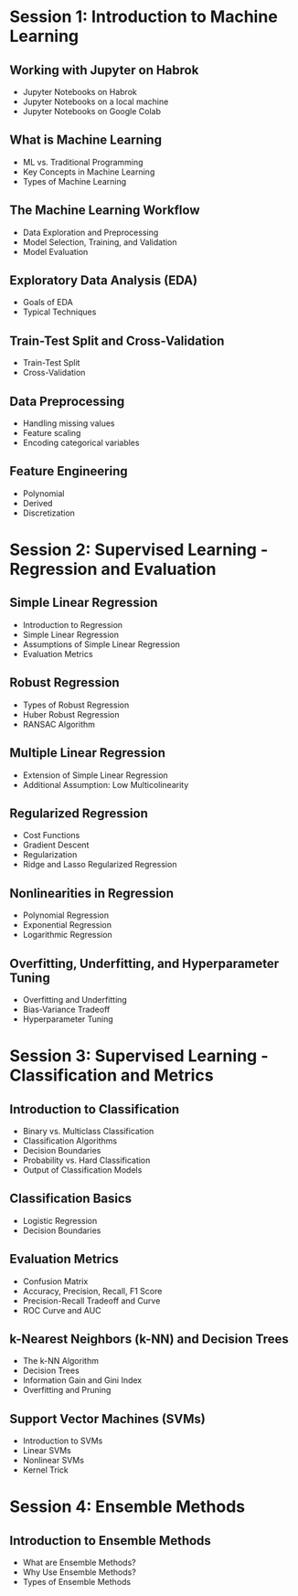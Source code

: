 # Session 1: Introduction to Machine Learning


## Working with Jupyter on Habrok

-   Jupyter Notebooks on Habrok
-   Jupyter Notebooks on a local machine
-   Jupyter Notebooks on Google Colab


## What is Machine Learning

-   ML vs. Traditional Programming
-   Key Concepts in Machine Learning
-   Types of Machine Learning


## The Machine Learning Workflow

-   Data Exploration and Preprocessing
-   Model Selection, Training, and Validation
-   Model Evaluation


## Exploratory Data Analysis (EDA)

-   Goals of EDA
-   Typical Techniques


## Train-Test Split and Cross-Validation

-   Train-Test Split
-   Cross-Validation


## Data Preprocessing

-   Handling missing values
-   Feature scaling
-   Encoding categorical variables


## Feature Engineering

-   Polynomial
-   Derived
-   Discretization


# Session 2: Supervised Learning - Regression and Evaluation


## Simple Linear Regression

-   Introduction to Regression
-   Simple Linear Regression
-   Assumptions of Simple Linear Regression
-   Evaluation Metrics


## Robust Regression

-   Types of Robust Regression
-   Huber Robust Regression
-   RANSAC Algorithm


## Multiple Linear Regression

-   Extension of Simple Linear Regression
-   Additional Assumption: Low Multicolinearity


## Regularized Regression

-   Cost Functions
-   Gradient Descent
-   Regularization
-   Ridge and Lasso Regularized Regression


## Nonlinearities in Regression

-   Polynomial Regression
-   Exponential Regression
-   Logarithmic Regression


## Overfitting, Underfitting, and Hyperparameter Tuning

-   Overfitting and Underfitting
-   Bias-Variance Tradeoff
-   Hyperparameter Tuning


# Session 3: Supervised Learning - Classification and Metrics


## Introduction to Classification

-   Binary vs. Multiclass Classification
-   Classification Algorithms
-   Decision Boundaries
-   Probability vs. Hard Classification
-   Output of Classification Models


## Classification Basics

-   Logistic Regression
-   Decision Boundaries


## Evaluation Metrics

-   Confusion Matrix
-   Accuracy, Precision, Recall, F1 Score
-   Precision-Recall Tradeoff and Curve
-   ROC Curve and AUC


## k-Nearest Neighbors (k-NN) and Decision Trees

-   The k-NN Algorithm
-   Decision Trees
-   Information Gain and Gini Index
-   Overfitting and Pruning


## Support Vector Machines (SVMs)

-   Introduction to SVMs
-   Linear SVMs
-   Nonlinear SVMs
-   Kernel Trick


# Session 4: Ensemble Methods


## Introduction to Ensemble Methods

-   What are Ensemble Methods?
-   Why Use Ensemble Methods?
-   Types of Ensemble Methods
